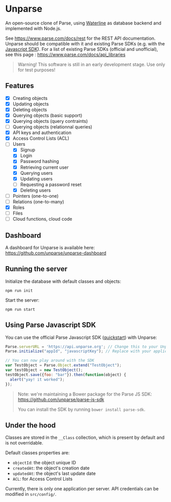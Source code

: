 Unparse
=======

An open-source clone of Parse, using [Waterline](https://github.com/balderdashy/waterline) as database backend and implemented with Node.js.

See https://www.parse.com/docs/rest for the REST API documentation. Unparse should be compatible with it and existing Parse SDKs (e.g. with the [Javascript SDK](https://parse.com/docs/js_guide)). For a list of existing Parse SDKs (official and unofficial), see this page : https://www.parse.com/docs/api_libraries

> Warning! This software is still in an early development stage. Use only for test purposes!

Features
--------

- [x] Creating objects
- [x] Updating objects
- [x] Deleting objects
- [x] Querying objects (basic support)
- [x] Querying objects (query contraints)
- [ ] Querying objects (relationnal queries)
- [x] API keys and authentication
- [x] Access Control Lists (ACL)
- [ ] Users
  - [x] Signup
  - [x] Login
  - [x] Password hashing
  - [x] Retrieving current user
  - [x] Querying users
  - [x] Updating users
  - [ ] Requesting a password reset
  - [x] Deleting users
- [ ] Pointers (one-to-one)
- [ ] Relations (one-to-many)
- [x] Roles
- [ ] Files
- [ ] Cloud functions, cloud code

Dashboard
---------

A dashboard for Unparse is available here: https://github.com/unparse/unparse-dashboard

Running the server
------------------

Initialize the database with default classes and objects:
```
npm run init
```

Start the server:
```
npm run start
```

Using Parse Javascript SDK
--------------------------

You can use the official Parse Javascript SDK ([quickstart](https://parse.com/apps/quickstart#parse_data/web)) with Unparse:
```js
Parse.serverURL = 'https://api.unparse.org'; // Change this to your Unparse server URL
Parse.initialize("appId", "javascriptKey"); // Replace with your application ID and your Javascript API key (defined in src/config/)

// You can now play around with the SDK
var TestObject = Parse.Object.extend("TestObject");
var testObject = new TestObject();
testObject.save({foo: "bar"}).then(function(object) {
  alert("yay! it worked");
});
```

> Note: we're maintaining a Bower package for the Parse JS SDK: https://github.com/unparse/parse-js-sdk
>
> You can install the SDK by running `bower install parse-sdk`.

Under the hood
--------------

Classes are stored in the `__Class` collection, which is present by default and is not overridable.

Default classes properties are:
* `objectId`: the object unique ID
* `createdAt`: the object's creation date
* `updatedAt`: the object's last update date
* `ACL`: for Access Control Lists

Currently, there is only one application per server. API credentials can be modified in `src/config/`.
